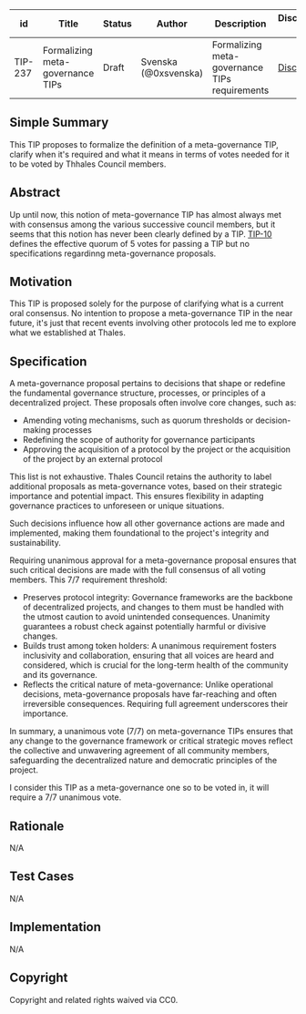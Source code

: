   
| id      | Title | Status | Author | Description | Discussions to | Created |
| ----------- | ----------- | ----------- | ----------- | ----------- | ----------- | ----------- |
| TIP-237 | Formalizing meta-governance TIPs | Draft | Svenska (@0xsvenska) | Formalizing meta-governance TIPs requirements | [Discord](https://discord.gg/thales) | 2024-11-26

## Simple Summary
This TIP proposes to formalize the definition of a meta-governance TIP, clarify when it's required and what it means in terms of votes needed for it to be voted by Thhales Council members.

## Abstract
Up until now, this notion of meta-governance TIP has almost always met with consensus among the various successive council members, but it seems that this notion has never been clearly defined by a TIP.
[TIP-10](https://github.com/thales-markets/thales-improvement-proposals/blob/main/TIPs/TIP-10.md) defines the effective quorum of 5 votes for passing a TIP but no specifications regardinng meta-governance proposals.

## Motivation
This TIP is proposed solely for the purpose of clarifying what is a current oral consensus. No intention to propose a meta-governance TIP in the near future, it's just that recent events involving other protocols led me to explore what we established at Thales.

## Specification
A meta-governance proposal pertains to decisions that shape or redefine the fundamental governance structure, processes, or principles of a decentralized project. These proposals often involve core changes, such as:

- Amending voting mechanisms, such as quorum thresholds or decision-making processes
- Redefining the scope of authority for governance participants
- Approving the acquisition of a protocol by the project or the acquisition of the project by an external protocol

This list is not exhaustive. Thales Council retains the authority to label additional proposals as meta-governance votes, based on their strategic importance and potential impact. This ensures flexibility in adapting governance practices to unforeseen or unique situations.

Such decisions influence how all other governance actions are made and implemented, making them foundational to the project's integrity and sustainability.

Requiring unanimous approval for a meta-governance proposal ensures that such critical decisions are made with the full consensus of all voting members. This 7/7 requirement threshold:

- Preserves protocol integrity: Governance frameworks are the backbone of decentralized projects, and changes to them must be handled with the utmost caution to avoid unintended consequences. Unanimity guarantees a robust check against potentially harmful or divisive changes.
- Builds trust among token holders: A unanimous requirement fosters inclusivity and collaboration, ensuring that all voices are heard and considered, which is crucial for the long-term health of the community and its governance.
- Reflects the critical nature of meta-governance: Unlike operational decisions, meta-governance proposals have far-reaching and often irreversible consequences. Requiring full agreement underscores their importance.

In summary, a unanimous vote (7/7) on meta-governance TIPs ensures that any change to the governance framework or critical strategic moves reflect the collective and unwavering agreement of all community members, safeguarding the decentralized nature and democratic principles of the project.

I consider this TIP as a meta-governance one so to be voted in, it will require a 7/7 unanimous vote.

## Rationale
N/A

## Test Cases
N/A

## Implementation
N/A

## Copyright
Copyright and related rights waived via CC0.

